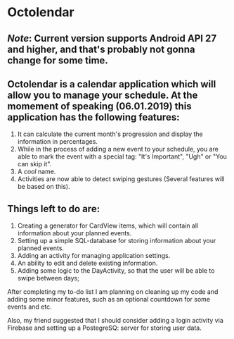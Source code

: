# Octolendar
*Note*: Current version supports Android API 27 and higher, and that's probably not gonna change for some time.
-
Octolendar is a calendar application which will allow you to manage your schedule.
At the momement of speaking (06.01.2019) this application has the following features:
-
1) It can calculate the current month's progression and display the information in percentages.
2) While in the process of adding a new event to your schedule, you are able to mark the event with a special tag: "It's Important", "Ugh" or "You can skip it".
3) A *cool* name.
4) Activities are now able to detect swiping gestures (Several features will be based on this).

Things left to do are:
-
1) Creating a generator for CardView items, which will contain all information about your planned events.
2) Setting up a simple SQL-database for storing information about your planned events.
3) Adding an activity for managing application settings.
4) An ability to edit and delete existing information.
5) Adding some logic to the DayActivity, so that the user will be able to swipe between days;

After completing my to-do list I am planning on cleaning up my code and adding some minor features, such as an optional countdown for some events and etc.

Also, my friend suggested that I should consider adding a login activity via Firebase and setting up a PostegreSQ: server for storing user data. 
